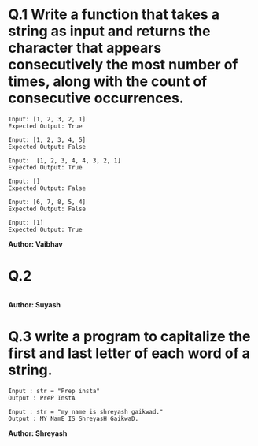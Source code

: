 # Q.1 Write a function that takes a string as input and returns the character that appears consecutively the most number of times, along with the count of consecutive occurrences.
```
Input: [1, 2, 3, 2, 1]
Expected Output: True

Input: [1, 2, 3, 4, 5]
Expected Output: False

Input:  [1, 2, 3, 4, 4, 3, 2, 1]
Expected Output: True

Input: []
Expected Output: False

Input: [6, 7, 8, 5, 4]
Expected Output: False

Input: [1]
Expected Output: True
```
**Author: Vaibhav**

# Q.2 

```

```
**Author: Suyash**

# Q.3 write a program to capitalize the first and last letter of each word of a string.
```
Input : str = "Prep insta"
Output : PreP InstA

Input : str = "my name is shreyash gaikwad."
Output : MY NamE IS ShreyasH GaikwaD.
```
**Author: Shreyash**

